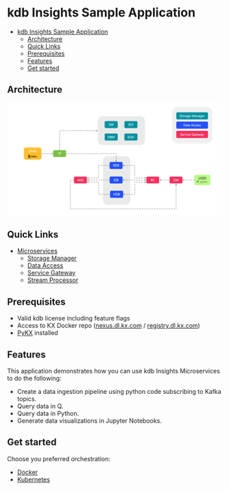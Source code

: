 # kdb Insights Sample Application
- [kdb Insights Sample Application](#kdb-insights-sample-application)
  - [Architecture](#architecture)
  - [Quick Links](#quick-links)
  - [Prerequisites](#prerequisites)
  - [Features](#features)
  - [Get started](#get-started)

## Architecture
![Architecture](img/arch_diagram.png)

## Quick Links
* [Microservices](https://code.kx.com/insights/microservices)
  * [Storage Manager](https://code.kx.com/insights/microservices/storage-manager/introduction.html)
  * [Data Access](https://code.kx.com/insights/microservices/data-access/introduction.html)
  * [Service Gateway](https://code.kx.com/insights/microservices/data-access/introduction_sg.html)
  * [Stream Processor](https://code.kx.com/insights/microservices/stream-processor/index.html)

## Prerequisites
* Valid kdb license including feature flags
* Access to KX Docker repo ([nexus.dl.kx.com](https://nexus.dl.kx.com) / [registry.dl.kx.com](registry.dl.kx.com))
* [PyKX](https://code.kx.com/pykx) installed

## Features
This application demonstrates how you can use kdb Insights Microservices to do the following:

- Create a data ingestion pipeline using python code subscribing to Kafka topics.
- Query data in Q.
- Query data in Python.
- Generate data visualizations in Jupyter Notebooks.

## Get started
Choose you preferred orchestration:
* [Docker](docker)
* [Kubernetes](kubernetes)